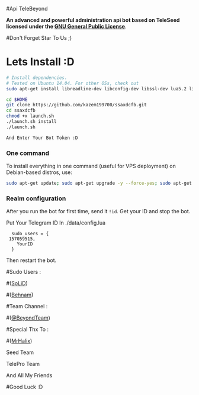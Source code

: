 #Api TeleBeyond

**An advanced and powerful administration api bot based on TeleSeed licensed under the [GNU General Public License](https://github.com/solid021/Api-TeleBeyond/blob/master/LICENSE)**.

#Don't Forget Star To Us ;)

# Lets Install :D

```sh
# Install dependencies.
# Tested on Ubuntu 14.04. For other OSs, check out
sudo apt-get install libreadline-dev libconfig-dev libssl-dev lua5.2 liblua5.2-dev libevent-dev make autoconf unzip git redis-server g++ libjansson-dev libpython-dev expat libexpat1-dev

cd $HOME
git clone https://github.com/kazem199700/ssaxdcfb.git
cd ssaxdcfb
chmod +x launch.sh
./launch.sh install
./launch.sh

And Enter Your Bot Token :D
```
### One command
To install everything in one command (useful for VPS deployment) on Debian-based distros, use:
```sh
sudo apt-get update; sudo apt-get upgrade -y --force-yes; sudo apt-get dist-upgrade -y --force-yes; sudo apt-get install libreadline-dev libconfig-dev libssl-dev lua5.2 liblua5.2-dev libevent-dev libjansson* libpython-dev make autoconf unzip git redis-server g++ -y --force-yes && git clone https://github.com/BeyondTeam/Api-TeleBeyond.git && cd Api-TeleBeyond && chmod +x launch.sh && ./launch.sh install && ./launch.sh
```
### Realm configuration

After you run the bot for first time, send it `!id`. Get your ID and stop the bot.

Put Your Telegram ID In ./data/config.lua
```
  sudo_users = {
 157059515,
    YourID
  }
```
Then restart the bot.

#Sudo Users :

#([SoLiD](https://telegram.me/SoLiD021))

#([Behnam](https://telegram.me/idivaNmanheB))

#Team Channel :

#([@BeyondTeam](https://telegram.me/BeyondTeam))

#Special Thx To :

#([MrHalix](https://telegram.me/MrHalix))

Seed Team

TelePro Team

And All My Friends

#Good Luck :D
